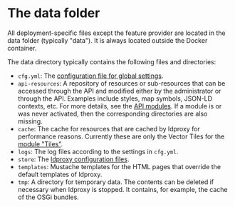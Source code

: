 # The data folder

All deployment-specific files except the feature provider are located in the data folder (typically "data"). It is always located outside the Docker container.

The data directory typically contains the following files and directories:

* `cfg.yml`: The [configuration file for global settings](configuration/global-configuration.md).
* `api-resources`: A repository of resources or sub-resources that can be accessed through the API and modified either by the administrator or through the API. Examples include styles, map symbols, JSON-LD contexts, etc. For more details, see the [API modules](configuration/services/building-blocks/README.md). If a module is or was never activated, then the corresponding directories are also missing.
* `cache`: The cache for resources that are cached by ldproxy for performance reasons. Currently these are only the Vector Tiles for the [module "Tiles"](configuration/services/building-blocks/tiles.md).
* `logs`: The log files according to the settings in `cfg.yml`.
* `store`: The [ldproxy configuration files](configuration/README.md).
* `templates`: Mustache templates for the HTML pages that override the default templates of ldproxy.
* `tmp`: A directory for temporary data. The contents can be deleted if necessary when ldproxy is stopped. It contains, for example, the cache of the OSGi bundles.
